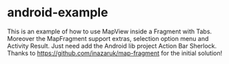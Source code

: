 android-example
===============

This is an example of how to use MapView inside a Fragment with Tabs. Moreover the MapFragment support extras, selection option menu and Activity Result.
Just need add the Android lib project Action Bar Sherlock.
Thanks to https://github.com/inazaruk/map-fragment for the initial solution!